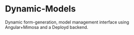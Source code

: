 Dynamic-Models
==============

Dynamic form-generation, model management interface using Angular+Mimosa and a Deployd backend.

